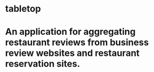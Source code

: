 # tabletop
# An application for aggregating restaurant reviews from business review websites and restaurant reservation sites.
